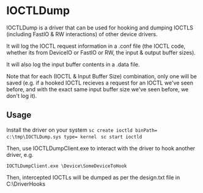 # IOCTLDump

IOCTLDump is a driver that can be used for hooking and dumping IOCTLS (including FastIO & RW interactions) of other device drivers.

It will log the IOCTL request information in a .conf file (the IOCTL code, whether its from DeviceIO or FastIO or RW, the input & output buffer sizes).

It will also log the input buffer contents in a .data file.

Note that for each (IOCTL & Input Buffer Size) combination, only one will be saved (e.g. if a hooked IOCTL recieves a request for an IOCTL we've seen before, and with the exact same input buffer size we've seen before, we don't log it).

## Usage

Install the driver on your system 
` sc create ioctld binPath= c:\tmp\IOCTLDump.sys type= kernel `
` sc start ioctld`

Then, use IOCTLDumpClient.exe to interact with the driver to hook another driver, e.g.

` IOCTLDumpClient.exe \Device\SomeDeviceToHook `

Then, intercepted IOCTLs will be dumped as per the design.txt file in C:\DriverHooks
